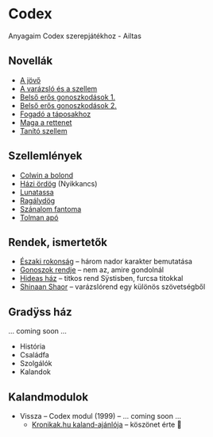 # Codex

Anyagaim Codex szerepjátékhoz - Ailtas

## Novellák

- [A jövő](novella/A.jovo.es.Lelekmagia.md)
- [A varázsló és a szellem](novella/A.varazslo.es.a.szellem.md)
- [Belső erős gonoszkodások 1.](novella/belso.eros.gonoszkodasok.1.md)
- [Belső erős gonoszkodások 2.](novella/belso.eros.gonoszkodasok.2.md)
- [Fogadó a táposakhoz](novella/Fogado.a.taposakhoz.md)
- [Maga a rettenet](novella/Maga.a.rettenet.md)
- [Tanító szellem](novella/Tanito.szellem.md)

## Szellemlények

- [Colwin a bolond](szellemleny/Colwin.a.bolond.md)
- [Házi ördög](szellemleny/Nyikkancs.md) (Nyikkancs)
- [Lunatassa](szellemleny/Lunatassa.md)
- [Ragálydög](szellemleny/Ragalydog.md)
- [Szánalom fantoma](szellemleny/Szanalom.fantoma.md)
- [Tolman apó](szellemleny/Tolman.apo.md)

## Rendek, ismertetők
- [Északi rokonság](rendek.ismertetok/Eszaki.rokonsag.md)  – három nador karakter bemutatása
- [Gonoszok rendje](rendek.ismertetok/Gonoszok.rendje.md) – nem az, amire gondolnál
- [Hideas ház](rendek.ismertetok/Hideas.haz.md) – titkos rend Sÿstisben, furcsa titokkal
- [Shinaan Shaor](rendek.ismertetok/Shinaan.Shaor.md) – varázslórend egy különös szövetségből

## Gradÿss ház
 ... coming soon ...
- História
- Családfa
- Szolgálók
- Kalandok

## Kalandmodulok

- Vissza – Codex modul (1999)  – ... coming soon ...
  - [Kronikak.hu kaland-ajánlója](https://kronikak.hu/2013/02/23/ailtas-vissza-codex-kalandmodul/) – köszönet érte 🙂
